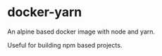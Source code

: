# docker-yarn

An alpine based docker image with node and yarn.

Useful for building npm based projects.
